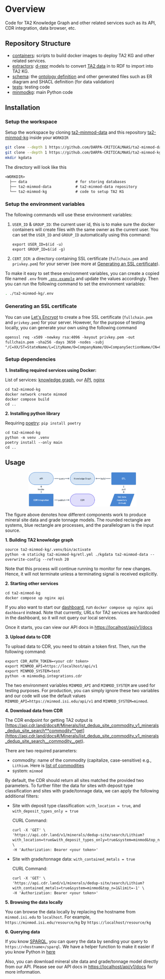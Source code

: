 # Overview

Code for TA2 Knowledge Graph and other related services such as its API, CDR integration, data browser, etc.

## Repository Structure

- [containers](/containers): scripts to build docker images to deploy TA2 KG and other related services.
- [extractors](/extractors): [d-repr](https://github.com/usc-isi-i2/d-repr) models to convert [TA2 data](https://github.com/DARPA-CRITICALMAAS/ta2-minmod-data/) in to RDF to import into TA2 KG.
- [schema](/schema): the [ontology definition](/schema/ontology.ttl) and other generated files such as ER diagram and SHACL definition (for data validation)
- [tests](/tests): testing code
- [minmodkg](/minmodkg): main Python code

## Installation

### Setup the workspace

Setup the workspace by cloning [ta2-minmod-data](https://github.com/DARPA-CRITICALMAAS/ta2-minmod-data) and this repository [ta2-minmod-kg](/) inside your `WORKDIR`

```bash
git clone --depth 1 https://github.com/DARPA-CRITICALMAAS/ta2-minmod-data
git clone --depth 1 https://github.com/DARPA-CRITICALMAAS/ta2-minmod-kg
mkdir kgdata
```

The directory will look like this

    <WORKDIR>
      ├── data                      # for storing databases
      ├── ta2-minmod-data           # ta2-minmod-data repository
      └── ta2-minmod-kg             # code to setup TA2 KG

### Setup the environment variables

The following commands will use these environment variables:

1. `USER_ID` & `GROUP_ID`: the current user id, this is to make sure the docker containers will create files with the same owner as the current user. You can set the `USER_ID` and `GROUP_ID` automatically using this command:

   ```
   export USER_ID=$(id -u)
   export GROUP_ID=$(id -g)
   ```

2. `CERT_DIR`: a directory containing SSL certificate (`fullchain.pem` and `privkey.pem`) for your server (see more at [Generating an SSL certificate](#generating-an-ssl-certificate)).

To make it easy to set these environment variables, you can create a copied file named `.env` from [`.env.example`](/.env.example) and update the values accordingly. Then you can run the following command to set the environment variables:

```bash
. ./ta2-minmod-kg/.env
```

### Generating an SSL certificate

You can use [Let's Encrypt](https://letsencrypt.org/) to create a free SSL certificate (`fullchain.pem` and `privkey.pem`) for your server. However, for the purpose of testing locally, you can generate your own using the following command

```
openssl req -x509 -newkey rsa:4096 -keyout privkey.pem -out fullchain.pem -sha256 -days 3650 -nodes -subj "/C=XX/ST=StateName/L=CityName/O=CompanyName/OU=CompanySectionName/CN=CommonNameOrHostname"
```

### Setup dependencies

**1. Installing required services using Docker:**

List of services: [knowledge graph](https://jena.apache.org/documentation/fuseki2/), our [API](/minmodkg/api.py), [nginx](https://nginx.org)

```
cd ta2-minmod-kg
docker network create minmod
docker compose build
cd ..
```

**2. Installing python library**

Requiring [poetry](https://python-poetry.org/): `pip install poetry`

```
cd ta2-minmod-kg
python -m venv .venv
poetry install --only main
cd ..
```

## Usage

<div align="center">
  <img src="/docs/system-overview.png" alt="drawing" width="70%" />
</div>

The figure above denotes how different components work to produce mineral site data and grade tonnage models. The rounded rectangle are systems, blue rectangle are processes, and the parallelogram is the input source.

**1. Building TA2 knowledge graph**

```
source ta2-minmod-kg/.venv/bin/activate
python -m statickg ta2-minmod-kg/etl.yml ./kgdata ta2-minmod-data --overwrite-config --refresh 20
```

Note that this process will continue running to monitor for new changes. Hence, it will not terminate unless a terminating signal is received explicitly.

**2. Starting other services**

```
cd ta2-minmod-kg
docker compose up nginx api
```

If you also want to start our [dashboard](https://minmod.isi.edu), run `docker compose up nginx api dashboard` instead. Note that currently, URLs for TA2 services are hardcoded in the dashboard, so it will not query our local services.

Once it starts, you can view our API docs in [https://localhost/api/v1/docs](https://localhost/api/v1/docs)

**3. Upload data to CDR**

To upload data to CDR, you need to obtain a token first. Then, run the following command:

```
export CDR_AUTH_TOKEN=<your cdr token>
export MINMOD_API=https://localhost/api/v1
export MINMOD_SYSTEM=test
python -m minmodkg.integrations.cdr
```

The two environment variables `MINMOD_API` and `MINMOD_SYSTEM` are used for testing purposes. For production, you can simply ignore these two variables and our code will use the default values `MINMOD_API=https://minmod.isi.edu/api/v1` and `MINMOD_SYSTEM=minmod`.

**4. Download data from CDR**

The CDR endpoint for getting TA2 output is [https://api.cdr.land/docs#/Minerals/list_dedup_site_commodity_v1_minerals_dedup_site_search**commodity**get](https://api.cdr.land/docs#/Minerals/list_dedup_site_commodity_v1_minerals_dedup_site_search__commodity__get).

There are two required parameters:

- commodity: name of the commodity (capitalize, case-sensitive) e.g., `Lithium`. Here is [list of commodities](https://github.com/DARPA-CRITICALMAAS/ta2-minmod-data/blob/main/data/entities/commodity.csv)
- system: `minmod`

By default, the CDR should return all sites matched the provided two parameters. To further filter the data for sites with deposit type classification and sites with grade/tonnage data, we can apply the following additional filters:

- Site with deposit type classification: `with_location = true`, and `with_deposit_types_only = true`

  CURL Command:

  ```
  curl -X 'GET' \
  'https://api.cdr.land/v1/minerals/dedup-site/search/Lithium?with_location=true&with_deposit_types_only=true&system=minmod&top_n=1&limit=-1' \
  -H 'Authorization: Bearer <your token>'
  ```

- Site with grade/tonnage data: `with_contained_metals = true`

  CURL Command:

  ```
  curl -X 'GET' \
  'https://api.cdr.land/v1/minerals/dedup-site/search/Lithium?with_contained_metals=true&system=minmod&top_n=1&limit=-1' \
  -H 'Authorization: Bearer <your token>'
  ```

**5. Browsing the data locally**

You can browse the data locally by replacing the hostname from `minmod.isi.edu` to `localhost`. For example, `https://minmod.isi.edu/resource/kg` by `https://localhost/resource/kg`

**6. Querying data**

If you know [SPARQL](https://en.wikipedia.org/wiki/SPARQL), you can query the data by sending your query to `https://<hostname>/sparql`. We have a helper function to make it easier if you know Python in [here](https://github.com/DARPA-CRITICALMAAS/ta2-minmod-kg/blob/04622ff8220a543f84f5207b9d9b1d9f95036888/minmodkg/misc.py#L61)

Also, you can download mineral site data and grade/tonnage model directly from our API. Please see our API docs in [https://localhost/api/v1/docs](https://localhost/api/v1/docs) for more information.
